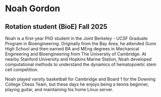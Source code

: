 # Noah Gordon
## Rotation student (BioE) Fall 2025

Noah is a first-year PhD student in the Joint Berkeley - UCSF Graduate Program in Bioengineering. Originally from the Bay Area, he attended Gunn High School and then earned BA and MEng degrees in Mechanical Engineering and Bioengineering from The University of Cambridge. At nearby Stanford University and Hopkins Marine Station, Noah developed computational methods to understand the dynamics of hematopoietic stem cell competition.

Noah played varsity basketball for Cambridge and Board 1 for the Downing College Chess Team, but these days he enjoys being a tennis beginner, playing guitar, and maintaining his home Linux server.